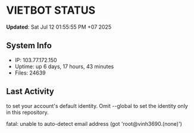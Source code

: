 # VIETBOT STATUS
**Updated**: Sat Jul 12 01:55:55 PM +07 2025

## System Info
- IP: 103.77.172.150
- Uptime: up 6 days, 17 hours, 43 minutes
- Files: 24639

## Last Activity

to set your account's default identity.
Omit --global to set the identity only in this repository.

fatal: unable to auto-detect email address (got 'root@vinh3690.(none)')
